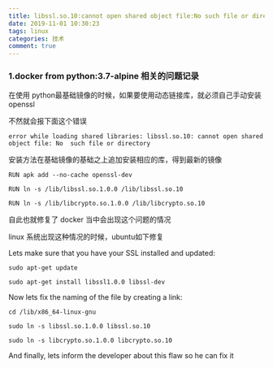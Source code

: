 ```yaml
---
title: libssl.so.10:cannot open shared object file:No such file or directory
date: 2019-11-01 10:30:23
tags: linux
categories: 技术
comment: true
---
```


### 1.docker from python:3.7-alpine 相关的问题记录

在使用 python最基础镜像的时候，如果要使用动态链接库，就必须自己手动安装 openssl

不然就会报下面这个错误

```
error while loading shared libraries: libssl.so.10: cannot open shared object file: No  such file or directory
```

安装方法在基础镜像的基础之上追加安装相应的库，得到最新的镜像

```
RUN apk add --no-cache openssl-dev

RUN ln -s /lib/libssl.so.1.0.0 /lib/libssl.so.10

RUN ln -s /lib/libcrypto.so.1.0.0 /lib/libcrypto.so.10
```

自此也就修复了 docker 当中会出现这个问题的情况

linux 系统出现这种情况的时候，ubuntu如下修复

Lets make sure that you have your SSL installed and updated: 

```
sudo apt-get update

sudo apt-get install libssl1.0.0 libssl-dev
```

Now lets fix the naming of the file by creating a link: 

```
cd /lib/x86_64-linux-gnu

sudo ln -s libssl.so.1.0.0 libssl.so.10

sudo ln -s libcrypto.so.1.0.0 libcrypto.so.10
```

And finally, lets inform the developer about this flaw so he can fix it
